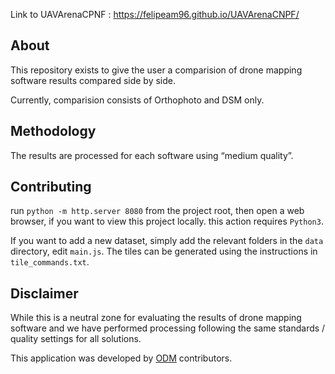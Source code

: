 Link to UAVArenaCPNF : https://felipeam96.github.io/UAVArenaCNPF/

## About

This repository exists to give the user a comparision  of drone mapping software results compared side by side.

Currently, comparision consists of Orthophoto and DSM only. 

## Methodology

The results are processed for each software using “medium quality”.

## Contributing

run ` python -m http.server 8080 ` from the project root, then open a web browser, if you want to view this project locally. this action requires `Python3`.

If you want to add a new dataset, simply add the relevant folders in the `data` directory, edit `main.js`. The tiles can be generated using the instructions in `tile_commands.txt`.

## Disclaimer

While this is a neutral zone for evaluating the results of drone mapping software and we have performed processing following 
the same standards / quality settings for all solutions.

This application was developed by [ODM](https://github.com/OpenDroneMap/ODM) contributors.
